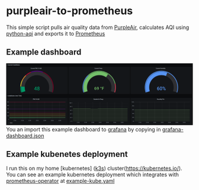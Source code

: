 # purpleair-to-prometheus
This simple script pulls air quality data from [PurpleAir](https://www.purpleair.com), calculates AQI using [python-aqi](https://pypi.org/project/python-aqi/) and exports it to [Prometheus](https://prometheus.io/) 

## Example dashboard
![example dashboard screenshot](./grafana-screenshot.png)
You an import this example dashboard to [grafana](https://github.com/grafana/grafana) by copying in [grafana-dashboard.json](./grafana-dashboard.json)

## Example kubenetes deployment
I run this on my home [kubernetes] ([k3s](https://k3s.io/)) cluster(https://kubernetes.io/). You can see an example kubernetes deployment which integrates with [prometheus-operator](https://github.com/prometheus-operator) at [example-kube.yaml](./example-kube.yaml)
